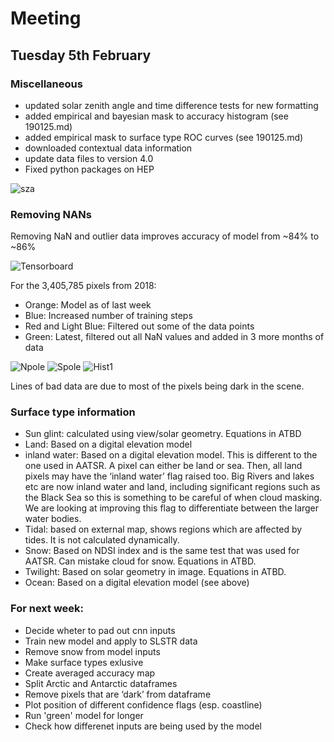 # Meeting 
## Tuesday 5th February 

### Miscellaneous 
- updated solar zenith angle and time difference tests for new formatting 
- added empirical and bayesian mask to accuracy histogram (see 190125.md)
- added empirical mask to surface type ROC curves (see 190125.md)
- downloaded contextual data information 
- update data files to version 4.0
- Fixed python packages on HEP

![sza](http://www.hep.ph.ic.ac.uk/~kt2015/sza.png)


### Removing NANs
Removing NaN and outlier data improves accuracy of model from ~84% to ~86%

![Tensorboard](http://www.hep.ph.ic.ac.uk/~trz15/tensorboard1.png)

For the 3,405,785 pixels from 2018:
- Orange: Model as of last week
- Blue: Increased number of training steps
- Red and Light Blue: Filtered out some of the data points
- Green: Latest, filtered out all NaN values and added in 3 more months of data

![Npole](http://www.hep.ph.ic.ac.uk/~trz15/Npole2.png)
![Spole](http://www.hep.ph.ic.ac.uk/~trz15/Spole2.png)
![Hist1](http://www.hep.ph.ic.ac.uk/~trz15/certainty_hist3.png)

Lines of bad data are due to most of the pixels being dark in the scene.


### Surface type information 
* Sun glint: calculated using view/solar geometry.  Equations in ATBD
* Land: Based on a digital elevation model
* inland water: Based on a digital elevation model. This is different to the one used in AATSR.  A pixel can either be land or sea.  Then, all land pixels may have the ‘inland water’ flag raised too.  Big Rivers and lakes etc are now inland water and land, including significant regions such as the Black Sea so this is something to be careful of when cloud masking.  We are looking at improving this flag to differentiate between the larger water bodies. 
* Tidal: based on external map, shows regions which are affected by tides.  It is not calculated dynamically.
* Snow: Based on NDSI index and is the same test that was used for AATSR.  Can mistake cloud for snow.  Equations in ATBD. 
* Twilight: Based on solar geometry in image.  Equations in ATBD. 
* Ocean: Based on a digital elevation model (see above)


### For next week:
- Decide wheter to pad out cnn inputs
- Train new model and apply to SLSTR data 
- Remove snow from model inputs 
- Make surface types exlusive 
- Create averaged accuracy map 
- Split Arctic and Antarctic dataframes
- Remove pixels that are ‘dark’ from dataframe 
- Plot position of different confidence flags (esp. coastline)
- Run 'green' model for longer 
- Check how differenet inputs are being used by the model 


